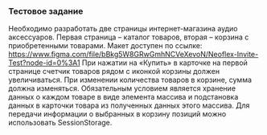 ### Тестовое задание
Необходимо разработать две страницы интернет-магазина аудио аксессуаров. Первая страница – каталог товаров, вторая – корзина с приобретенными товарами.
Макет доступен по ссылке: https://www.figma.com/file/bBkg5W8GRwGmhNCVeXevoN/Neoflex-Invite-Test?node-id=0%3A1
При нажатии на «Купить» в карточке на первой странице счетчик товаров рядом с иконкой корзины должен увеличиваться.
При изменении количества товаров в корзине, сумма должна изменяться.
Обязательным условием является хранение данных о каждом товаре в виде элемента массива и подстановка данных в карточки товара из полученных данных этого массива.
Для передачи информации о выбранных в корзину позиций можно использовать SessionStorage.
